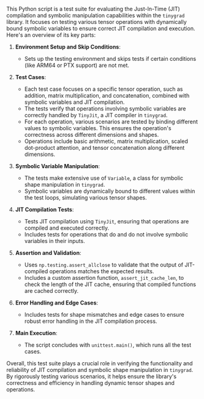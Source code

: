 This Python script is a test suite for evaluating the Just-In-Time (JIT) compilation and symbolic manipulation capabilities within the `tinygrad` library. It focuses on testing various tensor operations with dynamically bound symbolic variables to ensure correct JIT compilation and execution. Here's an overview of its key parts:

1. **Environment Setup and Skip Conditions**:
   - Sets up the testing environment and skips tests if certain conditions (like ARM64 or PTX support) are not met.

2. **Test Cases**:
   - Each test case focuses on a specific tensor operation, such as addition, matrix multiplication, and concatenation, combined with symbolic variables and JIT compilation.
   - The tests verify that operations involving symbolic variables are correctly handled by `TinyJit`, a JIT compiler in `tinygrad`.
   - For each operation, various scenarios are tested by binding different values to symbolic variables. This ensures the operation's correctness across different dimensions and shapes.
   - Operations include basic arithmetic, matrix multiplication, scaled dot-product attention, and tensor concatenation along different dimensions.

3. **Symbolic Variable Manipulation**:
   - The tests make extensive use of `Variable`, a class for symbolic shape manipulation in `tinygrad`.
   - Symbolic variables are dynamically bound to different values within the test loops, simulating various tensor shapes.

4. **JIT Compilation Tests**:
   - Tests JIT compilation using `TinyJit`, ensuring that operations are compiled and executed correctly.
   - Includes tests for operations that do and do not involve symbolic variables in their inputs.

5. **Assertion and Validation**:
   - Uses `np.testing.assert_allclose` to validate that the output of JIT-compiled operations matches the expected results.
   - Includes a custom assertion function, `assert_jit_cache_len`, to check the length of the JIT cache, ensuring that compiled functions are cached correctly.

6. **Error Handling and Edge Cases**:
   - Includes tests for shape mismatches and edge cases to ensure robust error handling in the JIT compilation process.

7. **Main Execution**:
   - The script concludes with `unittest.main()`, which runs all the test cases.

Overall, this test suite plays a crucial role in verifying the functionality and reliability of JIT compilation and symbolic shape manipulation in `tinygrad`. By rigorously testing various scenarios, it helps ensure the library's correctness and efficiency in handling dynamic tensor shapes and operations.